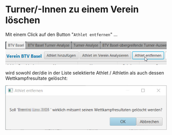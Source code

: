 # Turner/-Innen zu einem Verein löschen

Mit einem Click auf den Button "`Athlet entfernen`" ...

![](/assets/turner-loeschen.png)

wird sowohl der/die in der Liste selektierte Athlet / Athletin als auch dessen Wettkampfresultate gelöscht:

![](/assets/turner-loeschen-sicherheitsabfrage.png)

